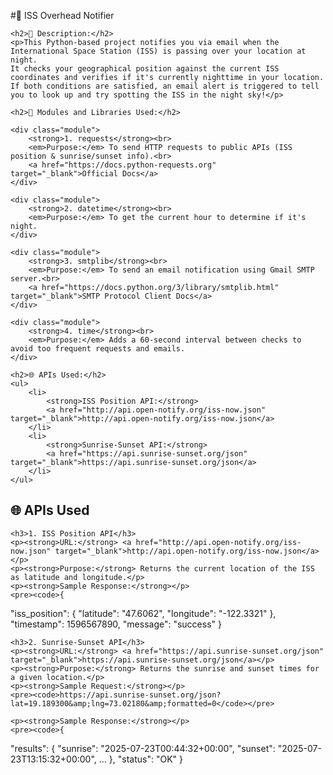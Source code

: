 #🚀 ISS Overhead Notifier

    <h2>🔎 Description:</h2>
    <p>This Python-based project notifies you via email when the International Space Station (ISS) is passing over your location at night.
    It checks your geographical position against the current ISS coordinates and verifies if it's currently nighttime in your location.
    If both conditions are satisfied, an email alert is triggered to tell you to look up and try spotting the ISS in the night sky!</p>

    <h2>🧱 Modules and Libraries Used:</h2>

    <div class="module">
        <strong>1. requests</strong><br>
        <em>Purpose:</em> To send HTTP requests to public APIs (ISS position & sunrise/sunset info).<br>
        <a href="https://docs.python-requests.org" target="_blank">Official Docs</a>
    </div>

    <div class="module">
        <strong>2. datetime</strong><br>
        <em>Purpose:</em> To get the current hour to determine if it's night.
    </div>

    <div class="module">
        <strong>3. smtplib</strong><br>
        <em>Purpose:</em> To send an email notification using Gmail SMTP server.<br>
        <a href="https://docs.python.org/3/library/smtplib.html" target="_blank">SMTP Protocol Client Docs</a>
    </div>

    <div class="module">
        <strong>4. time</strong><br>
        <em>Purpose:</em> Adds a 60-second interval between checks to avoid too frequent requests and emails.
    </div>

    <h2>🌐 APIs Used:</h2>
    <ul>
        <li>
            <strong>ISS Position API:</strong>
            <a href="http://api.open-notify.org/iss-now.json" target="_blank">http://api.open-notify.org/iss-now.json</a>
        </li>
        <li>
            <strong>Sunrise-Sunset API:</strong>
            <a href="https://api.sunrise-sunset.org/json" target="_blank">https://api.sunrise-sunset.org/json</a>
        </li>
    </ul>
<h2>🌐 APIs Used</h2>

    <h3>1. ISS Position API</h3>
    <p><strong>URL:</strong> <a href="http://api.open-notify.org/iss-now.json" target="_blank">http://api.open-notify.org/iss-now.json</a></p>
    <p><strong>Purpose:</strong> Returns the current location of the ISS as latitude and longitude.</p>
    <p><strong>Sample Response:</strong></p>
    <pre><code>{
  "iss_position": {
    "latitude": "47.6062",
    "longitude": "-122.3321"
  },
  "timestamp": 1596567890,
  "message": "success"
}</code></pre>

    <h3>2. Sunrise-Sunset API</h3>
    <p><strong>URL:</strong> <a href="https://api.sunrise-sunset.org/json" target="_blank">https://api.sunrise-sunset.org/json</a></p>
    <p><strong>Purpose:</strong> Returns the sunrise and sunset times for a given location.</p>
    <p><strong>Sample Request:</strong></p>
    <pre><code>https://api.sunrise-sunset.org/json?lat=19.189300&amp;lng=73.02180&amp;formatted=0</code></pre>

    <p><strong>Sample Response:</strong></p>
    <pre><code>{
  "results": {
    "sunrise": "2025-07-23T00:44:32+00:00",
    "sunset": "2025-07-23T13:15:32+00:00",
    ...
  },
  "status": "OK"
}</code></pre>
